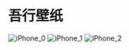 # 吾行壁纸

![iPhone_0](https://user-images.githubusercontent.com/17328652/205001690-9efb30d2-1b52-4cc2-ae18-af99677edc4d.png)
![iPhone_1](https://user-images.githubusercontent.com/17328652/205001753-2330fc3b-4b91-4043-9dc4-10faab933db3.png)
![iPhone_2](https://user-images.githubusercontent.com/17328652/205001785-9d8d422c-88bc-419a-9980-113259f3969b.png)
